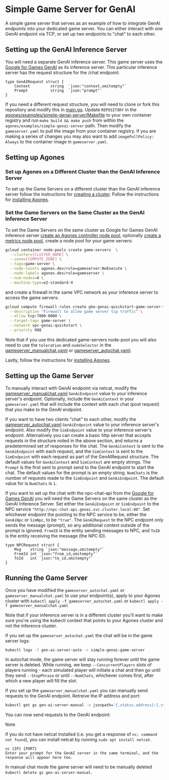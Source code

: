 # Simple Game Server for GenAI

A simple game server that serves as an example of how to integrate GenAI endpoints into your
dedicated game server. You can either interact with one GenAI endpoint via TCP, or set up two
endpoints to "chat" to each other.

## Setting up the GenAI Inference Server

You will need a separate GenAI inference server. This game server uses the
[Google for Games GenAI](https://github.com/googleforgames/GenAI-quickstart) as its inference server.
This particular inference server has the request structure for the /chat endpoint:

```
type GenAIRequest struct {
	Context         string  `json:"context,omitempty"`
	Prompt          string  `json:"prompt"`
}
```

If you need a different request structure, you will need to clone or fork this repository and
modify this in [main.go](main.go). Update `REPOSITORY` in the
[agones/examples/simple-genai-server/Makefile](Makefile)
to your own container registry and run `make build && make push` from within the
`agones/examples/simple-genai-server` path. Then modify the `gameserver.yaml` to pull the image from
your container registry. If you are making a series of changes you may also want to add
`imagePullPolicy: Always` to the container image in `gameserver.yaml`.

## Setting up Agones

### Set up Agones on a Different Cluster than the GenAI Inference Server

To set up the Game Servers on a different cluster than the GenAI inference server follow the
instructions for [creating a cluster](https://agones.dev/site/docs/installation/creating-cluster/).
Follow the instructions for
[installing Agones](https://agones.dev/site/docs/installation/install-agones/).


### Set the Game Servers on the Same Cluster as the GenAI Inference Server

To set the Game Servers on the same cluster as Google for Games GenAI inference server
[create an Agones controller node pool](https://agones.dev/site/docs/installation/creating-cluster/gke/#optional-creating-a-dedicated-node-pool),
optionally [create a metrics node pool](https://agones.dev/site/docs/installation/creating-cluster/gke/#optional-creating-a-metrics-node-pool),
create a node pool for your game servers:
```bash
gcloud container node-pools create game-servers  \
  --cluster=[CLUSTER_NAME] \
  --zone=[COMPUTE_ZONE] \
  --tags=game-server \
  --node-taints agones.dev/role=gameserver:NoExecute \
  --node-labels agones.dev/role=gameserver \
  --num-nodes=4 \
  --machine-type=e2-standard-4
```
and create a firewall in the same VPC network as your inference server to access the game servers:
```bash
gcloud compute firewall-rules create gke-genai-quickstart-game-server-firewall-tcp \
  --description "Firewall to allow game server tcp traffic" \
  --allow tcp:7000-8000 \
  --target-tags game-server \
  --network vpc-genai-quickstart \
  --priority 998
```
Note that if you use this dedicated game-servers node-pool you will also need to use the `toleration`
and `nodeSelector` in the [gameserver_manualchat.yaml](gameserver_manualchat.yaml) or
[gameserver_autochat.yaml](gameserver_autochat.yaml).

Lastly, follow the instructions for
[installing Agones](https://agones.dev/site/docs/installation/install-agones/).

## Setting up the Game Server

To manually interact with GenAI endpoint via netcat, modify the
[gameserver_manualchat.yaml](gameserver_manualchat.yaml) `GenAiEndpoint` value to your inference
server's endpoint. Optionally, include the `GenAiContext` in your `gameserver.yaml` that will
include the context with each chat (post request) that you make to the GenAI endpoint.

If you want to have two clients "chat" to each other, modify the
[gameserver_autochat.yaml](gameserver_autochat.yaml) `GenAiEndpoint` value to your inference
server's endpoint. Also modify the `SimEndpoint` value to your inference server's endpoint.
Alternatively you can create a basic http server that accepts requests in the structure noted in the
above section, and returns a predetermined set of responses for the chat. The `GenAiContext` is sent
to the `GenAiEndpoint` with each request, and the `SimContext` is sent to the `SimEndpoint` with
each request as part of the GenAIRequest structure. The default values for `GenAiContext` and
`SimContext` are empty strings. The `Prompt` is the first sent to prompt send to the GenAI endpoint
to start the chat. The default values for the prompt is an empty string. `NumChats` is the number of
requests made to the `SimEndpoint` and `GenAiEndpoint`. The default value for is `NumChats` is `1`.

If you want to set up the chat with the npc-chat-api from the [Google for Games GenAI](https://github.com/googleforgames/GenAI-quickstart/genai/api/npc_chat_api)
you will need the Game Servers on the same cluster as the GenAI Inference Server. Set either the
`GenAiEndpoint` or `SimEndpoint` to the NPC service `"http://npc-chat-api.genai.svc.cluster.local:80"`.
Set whichever endpoint the pointing to the NPC service to be, either the `GenAiNpc` or `SimNpc`,
to be `"true"`. The `GenAIRequest` to the NPC endpoint only sends the message (prompt), so any
additional context outside of the prompt is ignored. `FromID` is the entity sending messages to NPC,
and `ToID` is the entity receiving the message (the NPC ID).
```
type NPCRequest struct {
	Msg    string `json:"message,omitempty"`
	FromId int `json:"from_id,omitempty"`
	ToId   int `json:"to_id,omitempty"`
}
```

## Running the Game Server

Once you have modified the `gameserver_autochat.yaml` or `gameserver_manualchat.yaml` to use your
endpoint(s), apply to your Agones cluster with `kubectl apply -f gameserver_autochat.yaml` or
`kubectl apply -f gameserver_manualchat.yaml`

Note that if your inference server is in a different cluster you'll want to make sure you're using
the kubectl context that points to your Agones cluster and not the inference cluster.

If you set up the `gameserver_autochat.yaml` the chat will be in the game server logs:

```bash
kubectl logs -f gen-ai-server-auto -c simple-genai-game-server
```

In autochat mode, the game server will stay running forever until the game server is deleted.
While running, we keep `--ConcurrentPlayers` slots of players running - each simulated player
will initiate a chat and then go until they send `--StopPhrase` or until `--NumChats`, whichever
comes first, after which a new player will fill the slot.

If you set up the `gameserver_manualchat.yaml` you can manually send requests to the GenAI endpoint.
Retreive the IP address and port:

```bash
kubectl get gs gen-ai-server-manual -o jsonpath='{.status.address}:{.status.ports[0].port}'
```

You can now send requests to the GenAI endpoint:

> [!NOTE]
> If you do not have netcat installed (i.e. you get a response of `nc: command not found`), you can
> install netcat by running `sudo apt install netcat`.

```
nc {IP} {PORT}
Enter your prompt for the GenAI server in the same terminal, and the response will appear here too.
```

In manual chat mode the game server will need to be manually deleted `kubectl delete gs gen-ai-server-manual`.
